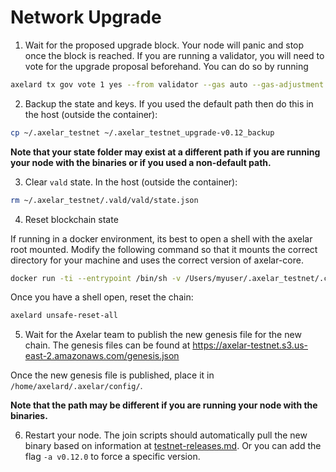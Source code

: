 # Network Upgrade

1. Wait for the proposed upgrade block. Your node will panic and stop once the block is reached. If you are running a validator, you will need to vote for the upgrade proposal beforehand. You can do so by running
```bash
axelard tx gov vote 1 yes --from validator --gas auto --gas-adjustment 1.5
```

2. Backup the state and keys.  If you used the default path then do this in the host (outside the container):
```bash
cp ~/.axelar_testnet ~/.axelar_testnet_upgrade-v0.12_backup
```
**Note that your state folder may exist at a different path if you are running your node with the binaries or if you used a non-default path.**

3. Clear `vald` state.  In the host (outside the container):
```bash
rm ~/.axelar_testnet/.vald/vald/state.json
```

4. Reset blockchain state

If running in a docker environment, its best to open a shell with the axelar root mounted. Modify the following command so that it mounts the correct directory for your machine and uses the correct version of axelar-core.
```bash
docker run -ti --entrypoint /bin/sh -v /Users/myuser/.axelar_testnet/.core:/home/axelard/.axelar axelarnet/axelar-core:v0.10.7
```

Once you have a shell open, reset the chain:
```bash
axelard unsafe-reset-all
```

5. Wait for the Axelar team to publish the new genesis file for the new chain. The genesis files can be found at https://axelar-testnet.s3.us-east-2.amazonaws.com/genesis.json

Once the new genesis file is published, place it in `/home/axelard/.axelar/config/`.

**Note that the path may be different if you are running your node with the binaries.**

6. Restart your node.  The join scripts should automatically pull the new binary based on information at [testnet-releases.md](https://github.com/axelarnetwork/axelarate-community/blob/main/resources/testnet-releases.md).  Or you can add the flag `-a v0.12.0` to force a specific version.
